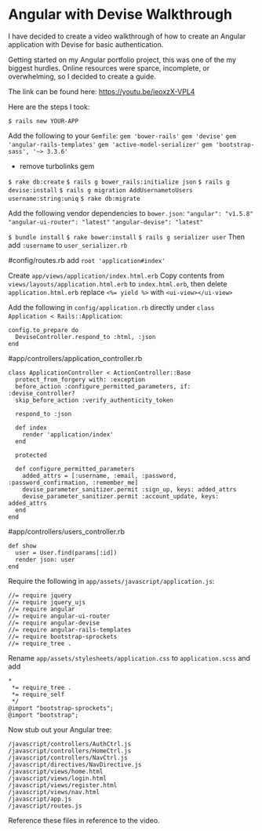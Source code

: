 # Angular with Devise Walkthrough

I have decided to create a video walkthrough of how to create an Angular application with Devise for basic authentication. 

Getting started on my Angular portfolio project, this was one of the my biggest hurdles. Online resources were sparce, incomplete, or overwhelming, so I decided to create a guide.

The link can be found here: https://youtu.be/ieoxzX-VPL4

Here are the steps I took:

`$ rails new YOUR-APP`

Add the following to your `Gemfile`:
`gem 'bower-rails'`
`gem 'devise'`
`gem 'angular-rails-templates'`
`gem 'active-model-serializer'`
`gem 'bootstrap-sass', '~> 3.3.6'`
* remove turbolinks gem

`$ rake db:create`
`$ rails g bower_rails:initialize json`
`$ rails g devise:install`
`$ rails g migration AddUsernametoUsers username:string:uniq`
`$ rake db:migrate`

Add the following vendor dependencies to `bower.json`:
`"angular": "v1.5.8"`
`"angular-ui-router": "latest"`
`"angular-devise": "latest"`

`$ bundle install`
`$ rake bower:install`
`$ rails g serializer user`
Then add `:username` to `user_serializer.rb`

#config/routes.rb
add `root 'application#index'`

Create `app/views/application/index.html.erb`
Copy contents from `views/layouts/application.html.erb` to `index.html.erb`, then delete `application.html.erb`
replace `<%= yield %>` with `<ui-view></ui-view>`

Add the following in `config/application.rb` directly under `class Application < Rails::Application`:
```
config.to_prepare do
  DeviseController.respond_to :html, :json
end
```

#app/controllers/application_controller.rb
```
class ApplicationController < ActionController::Base
  protect_from_forgery with: :exception
  before_action :configure_permitted_parameters, if: :devise_controller?
  skip_before_action :verify_authenticity_token

  respond_to :json

  def index
    render 'application/index'
  end

  protected

  def configure_permitted_parameters
    added_attrs = [:username, :email, :password, :password_confirmation, :remember_me]
    devise_parameter_sanitizer.permit :sign_up, keys: added_attrs
    devise_parameter_sanitizer.permit :account_update, keys: added_attrs
  end
end
```

#app/controllers/users_controller.rb
```
def show
  user = User.find(params[:id])
  render json: user
end
```

Require the following in `app/assets/javascript/application.js`:
```
//= require jquery
//= require jquery_ujs
//= require angular
//= require angular-ui-router
//= require angular-devise
//= require angular-rails-templates
//= require bootstrap-sprockets
//= require_tree .
```

Rename `app/assets/stylesheets/application.css` to `application.scss` and add
```
*
 *= require_tree .
 *= require_self
 */
@import "bootstrap-sprockets";
@import "bootstrap";
```

Now stub out your Angular tree:
```
/javascript/controllers/AuthCtrl.js
/javascript/controllers/HomeCtrl.js
/javascript/controllers/NavCtrl.js
/javascript/directives/NavDirective.js
/javascript/views/home.html
/javascript/views/login.html
/javascript/views/register.html
/javascript/views/nav.html
/javascript/app.js
/javascript/routes.js
```
Reference these files in reference to the video.